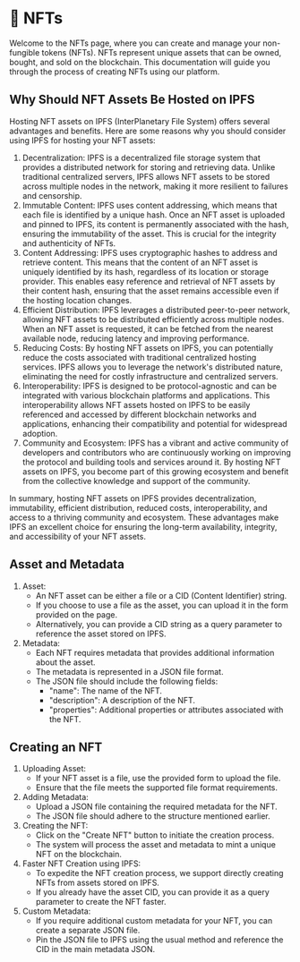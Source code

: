 # 🥳 NFTs

Welcome to the NFTs page, where you can create and manage your non-fungible tokens (NFTs). NFTs represent unique assets that can be owned, bought, and sold on the blockchain. This documentation will guide you through the process of creating NFTs using our platform.

## Why Should NFT Assets Be Hosted on IPFS

Hosting NFT assets on IPFS (InterPlanetary File System) offers several advantages and benefits. Here are some reasons why you should consider using IPFS for hosting your NFT assets:

1. Decentralization: IPFS is a decentralized file storage system that provides a distributed network for storing and retrieving data. Unlike traditional centralized servers, IPFS allows NFT assets to be stored across multiple nodes in the network, making it more resilient to failures and censorship.
2. Immutable Content: IPFS uses content addressing, which means that each file is identified by a unique hash. Once an NFT asset is uploaded and pinned to IPFS, its content is permanently associated with the hash, ensuring the immutability of the asset. This is crucial for the integrity and authenticity of NFTs.
3. Content Addressing: IPFS uses cryptographic hashes to address and retrieve content. This means that the content of an NFT asset is uniquely identified by its hash, regardless of its location or storage provider. This enables easy reference and retrieval of NFT assets by their content hash, ensuring that the asset remains accessible even if the hosting location changes.
4. Efficient Distribution: IPFS leverages a distributed peer-to-peer network, allowing NFT assets to be distributed efficiently across multiple nodes. When an NFT asset is requested, it can be fetched from the nearest available node, reducing latency and improving performance.
5. Reducing Costs: By hosting NFT assets on IPFS, you can potentially reduce the costs associated with traditional centralized hosting services. IPFS allows you to leverage the network's distributed nature, eliminating the need for costly infrastructure and centralized servers.
6. Interoperability: IPFS is designed to be protocol-agnostic and can be integrated with various blockchain platforms and applications. This interoperability allows NFT assets hosted on IPFS to be easily referenced and accessed by different blockchain networks and applications, enhancing their compatibility and potential for widespread adoption.
7. Community and Ecosystem: IPFS has a vibrant and active community of developers and contributors who are continuously working on improving the protocol and building tools and services around it. By hosting NFT assets on IPFS, you become part of this growing ecosystem and benefit from the collective knowledge and support of the community.

In summary, hosting NFT assets on IPFS provides decentralization, immutability, efficient distribution, reduced costs, interoperability, and access to a thriving community and ecosystem. These advantages make IPFS an excellent choice for ensuring the long-term availability, integrity, and accessibility of your NFT assets.

## Asset and Metadata

1. Asset:
   * An NFT asset can be either a file or a CID (Content Identifier) string.
   * If you choose to use a file as the asset, you can upload it in the form provided on the page.
   * Alternatively, you can provide a CID string as a query parameter to reference the asset stored on IPFS.
2. Metadata:
   * Each NFT requires metadata that provides additional information about the asset.
   * The metadata is represented in a JSON file format.
   * The JSON file should include the following fields:
     * "name": The name of the NFT.
     * "description": A description of the NFT.
     * "properties": Additional properties or attributes associated with the NFT.

## Creating an NFT

1. Uploading Asset:
   * If your NFT asset is a file, use the provided form to upload the file.
   * Ensure that the file meets the supported file format requirements.
2. Adding Metadata:
   * Upload a JSON file containing the required metadata for the NFT.
   * The JSON file should adhere to the structure mentioned earlier.
3. Creating the NFT:
   * Click on the "Create NFT" button to initiate the creation process.
   * The system will process the asset and metadata to mint a unique NFT on the blockchain.
4. Faster NFT Creation using IPFS:
   * To expedite the NFT creation process, we support directly creating NFTs from assets stored on IPFS.
   * If you already have the asset CID, you can provide it as a query parameter to create the NFT faster.
5. Custom Metadata:
   * If you require additional custom metadata for your NFT, you can create a separate JSON file.
   * Pin the JSON file to IPFS using the usual method and reference the CID in the main metadata JSON.
